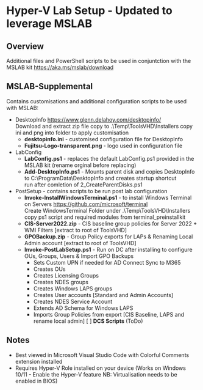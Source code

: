 # Hyper-V Lab Setup - Updated to leverage MSLAB
## Overview
 Additional files and PowerShell scripts to be used in conjuntction with the MSLAB kit https://aka.ms/mslab/download

## MSLAB-Supplemental
 Contains customisations and additional configuration scripts to be used with MSLAB:
 * DesktopInfo https://www.glenn.delahoy.com/desktopinfo/
     <br> Download and extract zip file copy to .\Temp\ToolsVHD\Installers copy ini and png into folder to apply customisation
   * **desktopinfo.ini** - customised configuration file for DesktopInfo
   * **Fujitsu-Logo-transparent.png** - logo used in configuration file  
 * LabConfig
   * **LabConfig.ps1** - replaces the default LabConfig.ps1 provided in the MSLAB kit (rename orginal before replacing)
   * **Add-DesktopInfo.ps1** - Mounts parent disk and copies DesktopInfo to C:\ProgramData\DesktopInfo and creates startup shortcut
   <br> run after comletion of 2_CreateParentDisks.ps1
 * PostSetup - contains scripts to be run post lab configuration
   * **Invoke-InstallWindowsTerminal.ps1** - to install Windows Terminal on Servers https://github.com/microsoft/terminal
     <br> Create WindowsTerminal Folder under .\Temp\ToolsVHD\Installers copy ps1 script and required modules from terminal_preinstallkit
   * **CIS-Server2022.zip** - CIS baseline group policies for Server 2022 + WMI Filters [extract to root of ToolsVHD]
   * **GPOBackup.zip** - Group Policy exports for LAPs & Renaming Local Admin account [extract to root of ToolsVHD]
   * **Invoke-PostLabSetup.ps1** - Run on DC after installing to configure OUs, Groups, Users & Import GPO Backups
     * Sets Custom UPN if needed for AD Connect Sync to M365   
     *  Creates OUs  
     *  Creates Licensing Groups  
     *  Creates NDES groups  
     *  Creates Windows LAPS groups
     *  Creates User accounts [Standard and Admin Accounts] 
     *  Creates NDES Service Account 
     *  Extends AD Schema for Windows LAPS 
     *  Imports Group Policies from export [CIS Baseline, LAPS and rename local admin] 
     [ ] **DCS Scripts** (ToDo)       

## Notes
 * Best viewed in Microsoft Visual Studio Code with Colorful Comments extension installed
 * Requires Hyper-V Role installed on your device (Works on Windows 10/11 - Enable the Hyper-V feature NB: Virtualisation needs to be enabled in BIOS)
